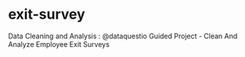 # exit-survey
Data Cleaning and Analysis : @dataquestio Guided Project - Clean And Analyze Employee Exit Surveys
